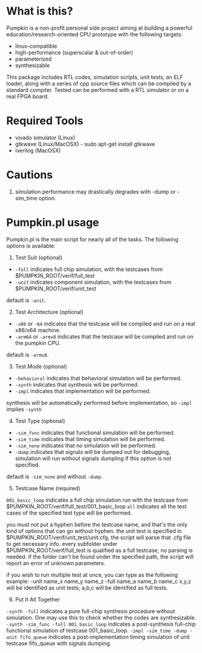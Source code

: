 # What is this?

Pumpkin is a non-profit personal side project aiming at building a powerful education/research-oriented CPU prototype with the following targets:
* linux-compatible
* high-performance (superscalar & out-of-order)
* parameterized
* synthesizable

This package includes RTL codes, simulation scripts, unit tests, an ELF loader, along with a series of cpp source files which can be compiled by a standard compiler. 
Tested can be performed with a RTL simulator or on a real FPGA board. 

# Required Tools

* vivado simulator (Linux)
* gtkwave (Linux/MacOSX)     - sudo apt-get install gtkwave
* iverilog (MacOSX)

# Cautions 
    
1. simulation performance may drastically degrades with -dump or -sim_time option.

# Pumpkin.pl usage

Pumpkin.pl is the main script for nearly all of the tasks. The following options is available: 

1. Test Suit (optional)
    
- `-full` indicates full chip simulation, with the testcases from $PUMPKIN_ROOT/verif/full_test
- `-unit` indicates component simulation, with the testcases from $PUMPKIN_ROOT/verif/unit_test
    
default is `-unit`.

2. Test Architecture (optional)
- `-x86`   or `-64`    indicates that the testcase will be compiled and run on a real x86/x64 machine.
- `-arm64` or `-armv8` indicates that the testcase will be compiled and run on the pumpkin CPU.

default is `-armv8`.

3. Test Mode (optional)

- `-behavioral` indicates that behavioral simulation will be performed.
- `-synth`      indicates that synthesis will be performed.
- `-impl`       indicates that implementation will be performed.

synthesis will be automatically performed before implementation, so `-impl` implies `-synth`

4. Test Type (optional)

- `-sim_func` indicates that functional simulation will be performed.
- `-sim_time` indicates that timing     simulation will be performed.
- `-sim_none` indicates that no         simulation will be performed.
- `-dump` indicates that signals will be dumped out for debugging, simulation will run without signals dumpling if this option is not specified.

default is `-sim_none` and without `-dump`.

5. Testcase Name (required)
    
`001_basic_loop` indicates a full chip simulation run with the testcase from $PUMPKIN_ROOT/verif/full_test/001_basic_loop
`all`		 indicates all the test cases of the specified test type will be performed.
    
you must not put a hyphen before the testcase name, and that's the only kind of options that can go without hyphen.
the unit test is specified in $PUMPKIN_ROOT/verif/unit_test/unit.cfg, the script will parse that .cfg file to get necessary info.
every subfolder under $PUMPKIN_ROOT/verif/full_test is qualified as a full testcase, no parsing is needed.
if the folder can't be found under the specified path, the script will report an error of unknown parameters.
    
if you wish to run multiple test at once, you can type as the following example: -unit name_x name_y name_z -full name_a name_b name_c
x,y,z will be identified as unit tests; a,b,c will be identified as full tests.

6. Put It All Together

`-synth -full` indicates a pure full-chip synthesis procedure without simulation. One may use this to check whether the codes are synthesizable.
`-synth -sim_func -full 001_basic_loop` indicates a post-synthesis full-chip functional simulation of testcase 001_basic_loop.
`-impl -sim_time -dump -unit fifo_queue` indicates a post-implementation timing simulation of unit testcase fifo_queue with signals dumping.
